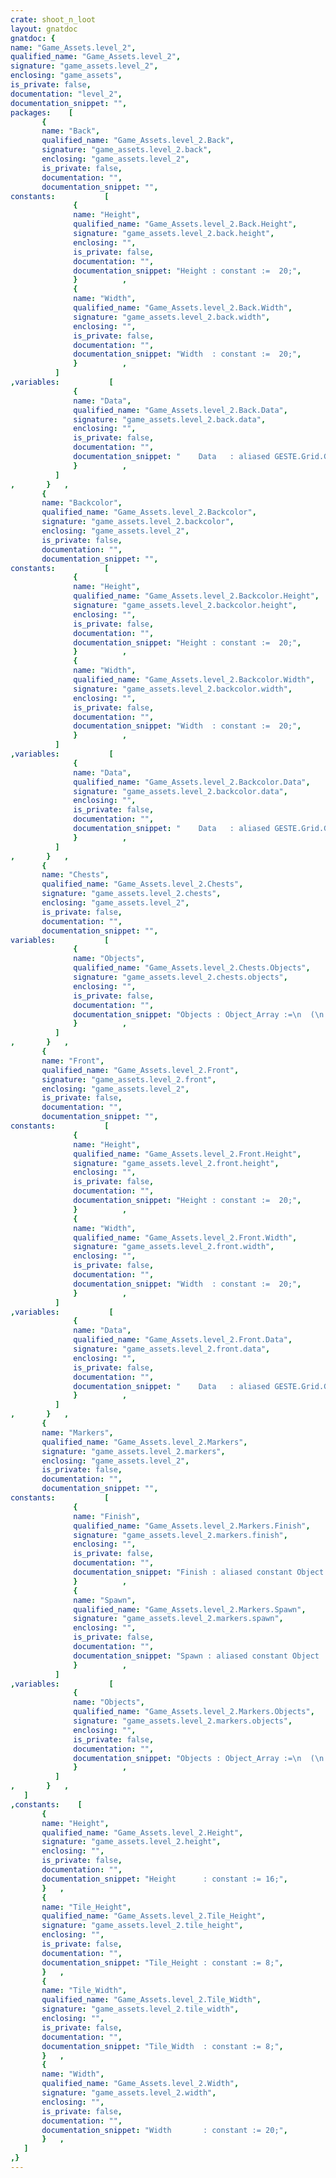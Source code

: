 ```yaml
---
crate: shoot_n_loot
layout: gnatdoc
gnatdoc: {
name: "Game_Assets.level_2",
qualified_name: "Game_Assets.level_2",
signature: "game_assets.level_2",
enclosing: "game_assets",
is_private: false,
documentation: "level_2",
documentation_snippet: "",
packages:    [
       {
       name: "Back",
       qualified_name: "Game_Assets.level_2.Back",
       signature: "game_assets.level_2.back",
       enclosing: "game_assets.level_2",
       is_private: false,
       documentation: "",
       documentation_snippet: "",
constants:           [
              {
              name: "Height",
              qualified_name: "Game_Assets.level_2.Back.Height",
              signature: "game_assets.level_2.back.height",
              enclosing: "",
              is_private: false,
              documentation: "",
              documentation_snippet: "Height : constant :=  20;",
              }          ,
              {
              name: "Width",
              qualified_name: "Game_Assets.level_2.Back.Width",
              signature: "game_assets.level_2.back.width",
              enclosing: "",
              is_private: false,
              documentation: "",
              documentation_snippet: "Width  : constant :=  20;",
              }          ,
          ]
,variables:           [
              {
              name: "Data",
              qualified_name: "Game_Assets.level_2.Back.Data",
              signature: "game_assets.level_2.back.data",
              enclosing: "",
              is_private: false,
              documentation: "",
              documentation_snippet: "    Data   : aliased GESTE.Grid.Grid_Data :=\n(( 10, 9, 10, 9, 10, 0, 0, 9, 10, 9, 10, 9, 10, 5, 10, 9),\n       ( 9, 10, 9, 10, 9, 22, 45, 10, 9, 10, 9, 10, 9, 0, 9, 10),\n       ( 10, 9, 10, 9, 10, 0, 46, 9, 10, 9, 10, 9, 10, 0, 10, 9),\n       ( 9, 10, 9, 10, 9, 10, 9, 10, 9, 10, 9, 10, 9, 0, 9, 10),\n       ( 10, 0, 0, 0, 0, 0, 0, 0, 0, 0, 0, 0, 0, 0, 10, 9),\n       ( 9, 0, 0, 0, 0, 0, 0, 0, 0, 0, 0, 0, 0, 10, 9, 10),\n       ( 10, 0, 0, 9, 10, 9, 10, 9, 10, 9, 10, 9, 10, 9, 10, 9),\n       ( 9, 0, 0, 0, 0, 0, 0, 0, 0, 0, 0, 44, 9, 10, 9, 10),\n       ( 10, 0, 0, 0, 0, 0, 0, 0, 0, 0, 0, 0, 10, 9, 47, 9),\n       ( 9, 10, 9, 10, 9, 10, 9, 10, 9, 0, 0, 0, 9, 10, 9, 10),\n       ( 10, 9, 10, 9, 10, 9, 10, 9, 10, 9, 0, 0, 0, 48, 10, 9),\n       ( 9, 10, 9, 10, 9, 10, 9, 10, 9, 10, 9, 0, 0, 0, 9, 10),\n       ( 10, 0, 0, 0, 0, 0, 0, 0, 0, 9, 10, 9, 0, 0, 10, 9),\n       ( 9, 0, 0, 0, 0, 0, 0, 0, 0, 0, 9, 10, 9, 0, 9, 10),\n       ( 10, 0, 0, 9, 10, 9, 10, 9, 0, 0, 10, 0, 10, 0, 10, 0),\n       ( 9, 0, 0, 10, 9, 10, 9, 10, 0, 0, 0, 0, 9, 26, 9, 0),\n       ( 10, 0, 0, 0, 0, 9, 10, 9, 10, 9, 0, 0, 10, 0, 10, 0),\n       ( 9, 0, 0, 10, 0, 10, 9, 10, 9, 10, 0, 0, 9, 0, 9, 0),\n       ( 10, 9, 0, 9, 0, 9, 10, 9, 10, 9, 0, 0, 0, 0, 10, 0),\n       ( 9, 0, 0, 49, 50, 50, 50, 50, 50, 50, 50, 50, 50, 50, 51, 0))      ;",
              }          ,
          ]
,       }   ,
       {
       name: "Backcolor",
       qualified_name: "Game_Assets.level_2.Backcolor",
       signature: "game_assets.level_2.backcolor",
       enclosing: "game_assets.level_2",
       is_private: false,
       documentation: "",
       documentation_snippet: "",
constants:           [
              {
              name: "Height",
              qualified_name: "Game_Assets.level_2.Backcolor.Height",
              signature: "game_assets.level_2.backcolor.height",
              enclosing: "",
              is_private: false,
              documentation: "",
              documentation_snippet: "Height : constant :=  20;",
              }          ,
              {
              name: "Width",
              qualified_name: "Game_Assets.level_2.Backcolor.Width",
              signature: "game_assets.level_2.backcolor.width",
              enclosing: "",
              is_private: false,
              documentation: "",
              documentation_snippet: "Width  : constant :=  20;",
              }          ,
          ]
,variables:           [
              {
              name: "Data",
              qualified_name: "Game_Assets.level_2.Backcolor.Data",
              signature: "game_assets.level_2.backcolor.data",
              enclosing: "",
              is_private: false,
              documentation: "",
              documentation_snippet: "    Data   : aliased GESTE.Grid.Grid_Data :=\n(( 1, 1, 1, 1, 1, 1, 1, 1, 1, 1, 1, 1, 1, 1, 1, 1),\n       ( 1, 1, 1, 1, 1, 1, 1, 1, 1, 1, 1, 1, 1, 1, 1, 1),\n       ( 1, 1, 1, 1, 1, 1, 1, 1, 1, 1, 1, 1, 1, 1, 1, 1),\n       ( 1, 1, 1, 1, 1, 1, 1, 1, 1, 1, 1, 1, 1, 1, 1, 1),\n       ( 1, 1, 1, 1, 1, 1, 1, 1, 1, 1, 1, 1, 1, 1, 1, 1),\n       ( 1, 1, 1, 1, 1, 1, 1, 1, 1, 1, 1, 1, 1, 1, 1, 1),\n       ( 1, 1, 1, 1, 1, 1, 1, 1, 1, 1, 1, 1, 1, 1, 1, 1),\n       ( 1, 1, 1, 1, 1, 1, 1, 1, 1, 1, 1, 1, 1, 1, 1, 1),\n       ( 1, 1, 1, 1, 1, 1, 1, 1, 1, 1, 1, 1, 1, 1, 1, 1),\n       ( 1, 1, 1, 1, 1, 1, 1, 1, 1, 1, 1, 1, 1, 1, 1, 1),\n       ( 1, 1, 1, 1, 1, 1, 1, 1, 1, 1, 1, 1, 1, 1, 1, 1),\n       ( 1, 1, 1, 1, 1, 1, 1, 1, 1, 1, 1, 1, 1, 1, 1, 1),\n       ( 1, 1, 1, 1, 1, 1, 1, 1, 1, 1, 1, 1, 1, 1, 1, 1),\n       ( 1, 1, 1, 1, 1, 1, 1, 1, 1, 1, 1, 1, 1, 1, 1, 1),\n       ( 1, 1, 1, 1, 1, 1, 1, 1, 1, 1, 1, 1, 1, 1, 1, 2),\n       ( 1, 1, 1, 1, 1, 1, 1, 1, 1, 1, 1, 1, 1, 1, 1, 2),\n       ( 1, 1, 1, 1, 1, 1, 1, 1, 1, 1, 1, 1, 1, 1, 1, 2),\n       ( 1, 1, 1, 1, 1, 1, 1, 1, 1, 1, 1, 1, 1, 1, 1, 2),\n       ( 1, 1, 1, 1, 1, 1, 1, 1, 1, 1, 1, 1, 1, 1, 1, 2),\n       ( 1, 1, 1, 1, 1, 1, 1, 1, 1, 1, 1, 1, 1, 1, 1, 2))      ;",
              }          ,
          ]
,       }   ,
       {
       name: "Chests",
       qualified_name: "Game_Assets.level_2.Chests",
       signature: "game_assets.level_2.chests",
       enclosing: "game_assets.level_2",
       is_private: false,
       documentation: "",
       documentation_snippet: "",
variables:           [
              {
              name: "Objects",
              qualified_name: "Game_Assets.level_2.Chests.Objects",
              signature: "game_assets.level_2.chests.objects",
              enclosing: "",
              is_private: false,
              documentation: "",
              documentation_snippet: "Objects : Object_Array :=\n  (\n     0 => (\n      Kind => POINT_OBJ,\n      Id   =>  10,\n      Name => null,\n      X    =>  1.44000E+02,\n      Y    =>  4.00000E+01,\n      Width =>  8.00000E+00,\n      Height =>  8.00000E+00,\n      Flip_Vertical => FALSE,\n      Flip_Horizontal => FALSE,\n      Tile_Id =>  3,\n      Str => null\n    ),\n     1 => (\n      Kind => POINT_OBJ,\n      Id   =>  16,\n      Name => null,\n      X    =>  1.12000E+02,\n      Y    =>  9.60000E+01,\n      Width =>  8.00000E+00,\n      Height =>  8.00000E+00,\n      Flip_Vertical => FALSE,\n      Flip_Horizontal => TRUE,\n      Tile_Id =>  3,\n      Str => null\n    )\n  );",
              }          ,
          ]
,       }   ,
       {
       name: "Front",
       qualified_name: "Game_Assets.level_2.Front",
       signature: "game_assets.level_2.front",
       enclosing: "game_assets.level_2",
       is_private: false,
       documentation: "",
       documentation_snippet: "",
constants:           [
              {
              name: "Height",
              qualified_name: "Game_Assets.level_2.Front.Height",
              signature: "game_assets.level_2.front.height",
              enclosing: "",
              is_private: false,
              documentation: "",
              documentation_snippet: "Height : constant :=  20;",
              }          ,
              {
              name: "Width",
              qualified_name: "Game_Assets.level_2.Front.Width",
              signature: "game_assets.level_2.front.width",
              enclosing: "",
              is_private: false,
              documentation: "",
              documentation_snippet: "Width  : constant :=  20;",
              }          ,
          ]
,variables:           [
              {
              name: "Data",
              qualified_name: "Game_Assets.level_2.Front.Data",
              signature: "game_assets.level_2.front.data",
              enclosing: "",
              is_private: false,
              documentation: "",
              documentation_snippet: "    Data   : aliased GESTE.Grid.Grid_Data :=\n(( 0, 0, 0, 0, 0, 0, 0, 16, 0, 0, 0, 0, 0, 0, 0, 0),\n       ( 0, 0, 0, 0, 0, 0, 0, 19, 0, 0, 0, 0, 0, 0, 0, 0),\n       ( 0, 0, 0, 0, 0, 0, 0, 28, 0, 0, 0, 0, 0, 0, 0, 0),\n       ( 0, 0, 0, 0, 0, 0, 0, 0, 0, 0, 0, 0, 0, 0, 0, 0),\n       ( 52, 0, 0, 0, 0, 0, 0, 0, 0, 0, 0, 0, 0, 0, 0, 0),\n       ( 38, 0, 0, 0, 0, 0, 0, 0, 0, 0, 0, 0, 0, 0, 0, 0),\n       ( 40, 0, 26, 19, 0, 0, 0, 0, 0, 0, 0, 0, 0, 0, 0, 0),\n       ( 41, 53, 0, 0, 0, 0, 0, 0, 0, 0, 0, 0, 16, 0, 0, 0),\n       ( 54, 0, 0, 0, 0, 0, 0, 0, 0, 0, 0, 0, 19, 0, 0, 0),\n       ( 0, 0, 0, 0, 0, 0, 0, 0, 0, 0, 0, 0, 28, 0, 0, 0),\n       ( 0, 0, 0, 0, 0, 0, 0, 0, 0, 0, 0, 0, 0, 0, 13, 0),\n       ( 0, 0, 0, 0, 0, 0, 0, 0, 0, 0, 0, 0, 0, 0, 16, 0),\n       ( 0, 0, 0, 0, 0, 0, 0, 0, 0, 0, 0, 0, 0, 0, 19, 0),\n       ( 0, 0, 0, 0, 0, 0, 0, 0, 0, 0, 0, 0, 0, 0, 13, 0),\n       ( 0, 0, 0, 27, 0, 0, 0, 0, 0, 0, 0, 0, 0, 0, 16, 0),\n       ( 0, 0, 25, 28, 0, 0, 0, 0, 0, 0, 0, 0, 0, 0, 19, 0),\n       ( 0, 0, 0, 0, 0, 0, 0, 0, 0, 0, 0, 0, 0, 0, 13, 0),\n       ( 52, 55, 0, 0, 0, 0, 0, 0, 0, 52, 0, 0, 0, 0, 16, 0),\n       ( 56, 37, 0, 0, 0, 9, 0, 0, 0, 38, 42, 0, 0, 0, 28, 0),\n       ( 0, 10, 0, 0, 0, 0, 0, 0, 0, 0, 0, 0, 0, 0, 0, 0))      ;",
              }          ,
          ]
,       }   ,
       {
       name: "Markers",
       qualified_name: "Game_Assets.level_2.Markers",
       signature: "game_assets.level_2.markers",
       enclosing: "game_assets.level_2",
       is_private: false,
       documentation: "",
       documentation_snippet: "",
constants:           [
              {
              name: "Finish",
              qualified_name: "Game_Assets.level_2.Markers.Finish",
              signature: "game_assets.level_2.markers.finish",
              enclosing: "",
              is_private: false,
              documentation: "",
              documentation_snippet: "Finish : aliased constant Object := (\n  Kind => POINT_OBJ,\n  Id   =>  14,\n  Name => new String'(\"Finish\"),\n  X    =>  1.52000E+02,\n  Y    =>  2.40000E+01,\n  Width =>  8.00000E+00,\n  Height =>  8.00000E+00,\n  Flip_Vertical => FALSE,\n  Flip_Horizontal => FALSE,\n  Tile_Id =>  5,\n  Str => null\n  );",
              }          ,
              {
              name: "Spawn",
              qualified_name: "Game_Assets.level_2.Markers.Spawn",
              signature: "game_assets.level_2.markers.spawn",
              enclosing: "",
              is_private: false,
              documentation: "",
              documentation_snippet: "Spawn : aliased constant Object := (\n  Kind => POINT_OBJ,\n  Id   =>  12,\n  Name => new String'(\"Spawn\"),\n  X    =>  8.00000E+00,\n  Y    =>  1.12000E+02,\n  Width =>  8.00000E+00,\n  Height =>  8.00000E+00,\n  Flip_Vertical => FALSE,\n  Flip_Horizontal => TRUE,\n  Tile_Id =>  4,\n  Str => null\n  );",
              }          ,
          ]
,variables:           [
              {
              name: "Objects",
              qualified_name: "Game_Assets.level_2.Markers.Objects",
              signature: "game_assets.level_2.markers.objects",
              enclosing: "",
              is_private: false,
              documentation: "",
              documentation_snippet: "Objects : Object_Array :=\n  (\n     0 => (\n      Kind => POINT_OBJ,\n      Id   =>  12,\n      Name => new String'(\"Spawn\"),\n      X    =>  8.00000E+00,\n      Y    =>  1.12000E+02,\n      Width =>  8.00000E+00,\n      Height =>  8.00000E+00,\n      Flip_Vertical => FALSE,\n      Flip_Horizontal => TRUE,\n      Tile_Id =>  4,\n      Str => null\n    ),\n     1 => (\n      Kind => POINT_OBJ,\n      Id   =>  14,\n      Name => new String'(\"Finish\"),\n      X    =>  1.52000E+02,\n      Y    =>  2.40000E+01,\n      Width =>  8.00000E+00,\n      Height =>  8.00000E+00,\n      Flip_Vertical => FALSE,\n      Flip_Horizontal => FALSE,\n      Tile_Id =>  5,\n      Str => null\n    )\n  );",
              }          ,
          ]
,       }   ,
   ]
,constants:    [
       {
       name: "Height",
       qualified_name: "Game_Assets.level_2.Height",
       signature: "game_assets.level_2.height",
       enclosing: "",
       is_private: false,
       documentation: "",
       documentation_snippet: "Height      : constant := 16;",
       }   ,
       {
       name: "Tile_Height",
       qualified_name: "Game_Assets.level_2.Tile_Height",
       signature: "game_assets.level_2.tile_height",
       enclosing: "",
       is_private: false,
       documentation: "",
       documentation_snippet: "Tile_Height : constant := 8;",
       }   ,
       {
       name: "Tile_Width",
       qualified_name: "Game_Assets.level_2.Tile_Width",
       signature: "game_assets.level_2.tile_width",
       enclosing: "",
       is_private: false,
       documentation: "",
       documentation_snippet: "Tile_Width  : constant := 8;",
       }   ,
       {
       name: "Width",
       qualified_name: "Game_Assets.level_2.Width",
       signature: "game_assets.level_2.width",
       enclosing: "",
       is_private: false,
       documentation: "",
       documentation_snippet: "Width       : constant := 20;",
       }   ,
   ]
,}
---
```

